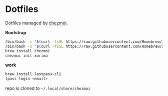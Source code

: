 # Dotfiles

Dotfiles managed by [chezmoi](https://github.com/twpayne/chezmoi).

**Bootstrap**

```bash
/bin/bash -c "$(curl -fsSL https://raw.githubusercontent.com/Homebrew/install/HEAD/install.sh)"
/bin/bash -c "$(curl -fsSL https://raw.githubusercontent.com/Homebrew/install/HEAD/install.sh)"
brew install chezmoi
chezmoi init xorima
```

**work**

```bash
brew install lastpass-cli
lpass login <email>
```

repo is cloned to `~/.local/share/chezmoi`
